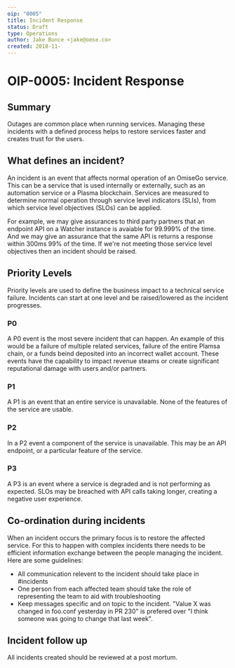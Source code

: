 ```yaml
---
oip: "0005"
title: Incident Response
status: Draft
type: Operations
author: Jake Bunce <jake@omse.co>
created: 2018-11-
---
```


# OIP-0005: Incident Response 

## Summary

Outages are common place when running services. Managing these incidents with a defined process helps to restore services faster and creates trust for the users.

## What defines an incident?

An incident is an event that affects normal operation of an OmiseGo service. This can be a service that is used internally or externally, such as an automation service or a Plasma blockchain. Services are measured to determine normal operation through service level indicators (SLIs), from which service level objectives (SLOs) can be applied.

For example, we may give assurances to third party partners that an endpoint API on a Watcher instance is avaiable for 99.999% of the time. And we may give an assurance that the same API is returns a response within 300ms 99% of the time. If we're not meeting those service level objectives then an incident should be raised.

## Priority Levels

Priority levels are used to define the business impact to a technical service failure. Incidents can start at one level and be raised/lowered as the incident progresses.

### P0

A P0 event is the most severe incident that can happen. An example of this would be a failure of multiple related services, failure of the entire Plamsa chain, or a funds beind deposited into an incorrect wallet account. These events have the capability to impact revenue steams or create significant reputational damage with users and/or partners.

### P1

A P1 is an event that an entire service is unavailable. None of the features of the service are usable. 

### P2

In a P2 event a component of the service is unavailable. This may be an API endpoint, or a particular feature of the service.

### P3

A P3 is an event where a service is degraded and is not performing as expected. SLOs may be breached with API calls taking longer, creating a negative user experience. 
 
## Co-ordination during incidents

When an incident occurs the primary focus is to restore the affected service. For this to happen with complex incidents there needs to be efficient information exchange between the people managing the incident. Here are some guidelines: 

- All communication relevent to the incident should take place in #incidents
- One person from each affected team should take the role of representing the team to aid with troubleshooting
- Keep messages specific and on topic to the incident. "Value X was changed in foo.conf yesterday in PR 230" is prefered over "I think someone was going to change that last week".

## Incident follow up

All incidents created should be reviewed at a post mortum.
